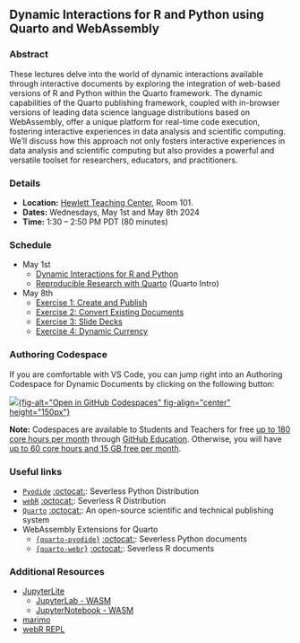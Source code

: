 ## Dynamic Interactions for R and Python using Quarto and WebAssembly

### Abstract

These lectures delve into the world of dynamic interactions available through interactive documents by exploring the integration of web-based versions of R and Python within the Quarto framework. The dynamic capabilities of the Quarto publishing framework, coupled with in-browser versions of leading data science language distributions based on WebAssembly, offer a unique platform for real-time code execution, fostering interactive experiences in data analysis and scientific computing. We’ll discuss how this approach not only fosters interactive experiences in data analysis and scientific computing but also provides a powerful and versatile toolset for researchers, educators, and practitioners.

### Details

- **Location:** [Hewlett Teaching Center](https://campus-map.stanford.edu/?id=04-510), Room 101.
- **Dates:** Wednesdays, May 1st and May 8th 2024
- **Time:** 1:30 – 2:50 PM PDT (80 minutes)

### Schedule

- May 1st
  - [Dynamic Interactions for R and Python](https://talks.thecoatlessprofessor.com/stats352-guest-lectures-on-dynamic-interactions-wasm/day01a-wasm.html#/title-slide)
  - [Reproducible Research with Quarto](https://talks.thecoatlessprofessor.com/stats352-guest-lectures-on-dynamic-interactions-wasm/day01b-quarto.html#/title-slide) (Quarto Intro)
- May 8th
  - [Exercise 1: Create and Publish](https://talks.thecoatlessprofessor.com/stats352-guest-lectures-on-dynamic-interactions-wasm/day02a-create-and-publish-rstudio.html)
  - [Exercise 2: Convert Existing Documents](https://talks.thecoatlessprofessor.com/stats352-guest-lectures-on-dynamic-interactions-wasm/day02b-convert.html)
  - [Exercise 3: Slide Decks](https://talks.thecoatlessprofessor.com/stats352-guest-lectures-on-dynamic-interactions-wasm/day02c-slides.html)
  - [Exercise 4: Dynamic Currency](https://talks.thecoatlessprofessor.com/stats352-guest-lectures-on-dynamic-interactions-wasm/day02d-currency.html)

### Authoring Codespace

If you are comfortable with VS Code, you can jump right into an Authoring Codespace for Dynamic Documents by clicking on the following button:

[![](https://github.com/codespaces/badge.svg){fig-alt="Open in GitHub Codespaces" fig-align="center" height="150px"}](https://codespaces.new/coatless-quarto/quarto-webr-pyodide-demo?devcontainer_path=.devcontainer%2Fvs-code%2Fdevcontainer.json)

**Note:** Codespaces are available to Students and Teachers for free [up to 180 core hours per month](https://docs.github.com/en/education/manage-coursework-with-github-classroom/integrate-github-classroom-with-an-ide/using-github-codespaces-with-github-classroom#about-github-codespaces) through [GitHub Education](https://education.github.com/). Otherwise, you will have [up to 60 core hours and 15 GB free per month](https://github.com/features/codespaces#pricing).


### Useful links

- [`Pyodide`](https://pyodide.org/en/stable/) [:octocat:](https://github.com/pyodide/pyodide): Severless Python Distribution
- [`webR`](https://docs.r-wasm.org/) [:octocat:](https://github.com/r-wasm/webr): Severless R Distribution
- [`Quarto`](https://quarto.org/) [:octocat:](https://github.com/quarto-dev/quarto-cli): An open-source scientific and technical publishing system
- WebAssembly Extensions for Quarto 
    - [`{quarto-pyodide}`](https://quarto.thecoatlessprofessor.com/pyodide) [:octocat:](https://github.com/coatless-quarto/pyodide): Severless Python documents
    - [`{quarto-webr}`](https://quarto-webr.thecoatlessprofessor.com/) [:octocat:](https://github.com/coatless/quarto-webr): Severless R documents

### Additional Resources

- [JupyterLite](https://jupyterlite.readthedocs.io/en/stable/)
  - [JupyterLab - WASM](https://jupyterlite.readthedocs.io/en/stable/_static/lab/index.html?path=intro.ipynb)
  - [JupyterNotebook - WASM](https://jupyterlite.readthedocs.io/en/stable/_static/lab/index.html?path=intro.ipynb)
- [marimo](https://marimo.app/)
- [webR REPL](https://webr.r-wasm.org/latest/)